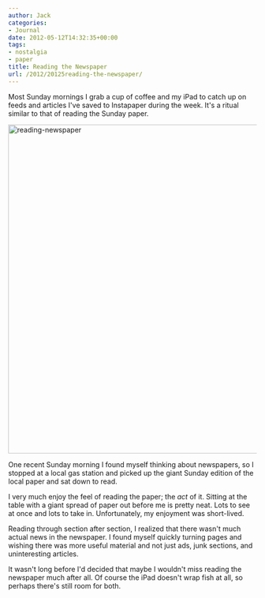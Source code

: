 ```yaml
---
author: Jack
categories:
- Journal
date: 2012-05-12T14:32:35+00:00
tags:
- nostalgia
- paper
title: Reading the Newspaper
url: /2012/20125reading-the-newspaper/
---
```


Most Sunday mornings I grab a cup of coffee and my iPad to catch up on feeds and articles I've saved to Instapaper during the week. It's a ritual similar to that of reading the Sunday paper.

[<img class="alignright size-full wp-image-4623" src="/img/2012/05/reading-newspaper.jpg" alt="reading-newspaper" width="1000" height="667" />][1]

One recent Sunday morning I found myself thinking about newspapers, so I stopped at a local gas station and picked up the giant Sunday edition of the local paper and sat down to read.

I very much enjoy the feel of reading the paper; the _act_ of it. Sitting at the table with a giant spread of paper out before me is pretty neat. Lots to see at once and lots to take in. Unfortunately, my enjoyment was short-lived.

Reading through section after section, I realized that there wasn't much actual news in the newspaper. I found myself quickly turning pages and wishing there was more useful material and not just ads, junk sections, and uninteresting articles.

It wasn't long before I'd decided that maybe I wouldn't miss reading the newspaper much after all. Of course the iPad doesn't wrap fish at all, so perhaps there's still room for both.

 [1]: /img/2012/05/reading-newspaper.jpg